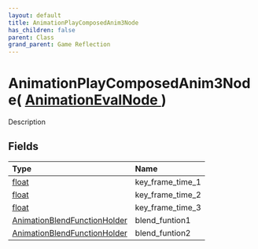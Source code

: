 ```yaml
---
layout: default
title: AnimationPlayComposedAnim3Node
has_children: false
parent: Class
grand_parent: Game Reflection
---
```

# AnimationPlayComposedAnim3Node( [ AnimationEvalNode ](/riftbreaker-wiki/docs/game-reflection/classes/animation_eval_node/) )
Description 

## Fields

| Type | Name |
|:----------|:--------------|
| [float](/riftbreaker-wiki/docs/game-reflection/components/float/) | key_frame_time_1 |
| [float](/riftbreaker-wiki/docs/game-reflection/components/float/) | key_frame_time_2 |
| [float](/riftbreaker-wiki/docs/game-reflection/components/float/) | key_frame_time_3 |
| [AnimationBlendFunctionHolder](/riftbreaker-wiki/docs/game-reflection/classes/animation_blend_function_holder/) | blend_funtion1 |
| [AnimationBlendFunctionHolder](/riftbreaker-wiki/docs/game-reflection/classes/animation_blend_function_holder/) | blend_funtion2 |

